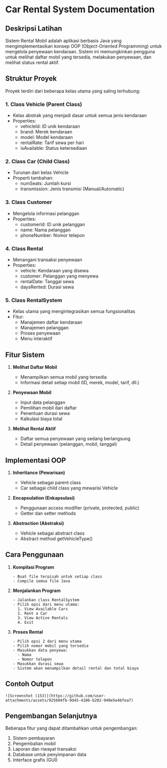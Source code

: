 # Car Rental System Documentation

## Deskripsi Latihan
Sistem Rental Mobil adalah aplikasi berbasis Java yang mengimplementasikan konsep OOP (Object-Oriented Programming) untuk mengelola penyewaan kendaraan. Sistem ini memungkinkan pengguna untuk melihat daftar mobil yang tersedia, melakukan penyewaan, dan melihat status rental aktif.

## Struktur Proyek
Proyek terdiri dari beberapa kelas utama yang saling terhubung:

### 1. Class Vehicle (Parent Class)
- Kelas abstrak yang menjadi dasar untuk semua jenis kendaraan
- Properties:
  - vehicleId: ID unik kendaraan
  - brand: Merek kendaraan
  - model: Model kendaraan
  - rentalRate: Tarif sewa per hari
  - isAvailable: Status ketersediaan

### 2. Class Car (Child Class)
- Turunan dari kelas Vehicle
- Properti tambahan:
  - numSeats: Jumlah kursi
  - transmission: Jenis transmisi (Manual/Automatic)

### 3. Class Customer
- Mengelola informasi pelanggan
- Properties:
  - customerId: ID unik pelanggan
  - name: Nama pelanggan
  - phoneNumber: Nomor telepon

### 4. Class Rental
- Menangani transaksi penyewaan
- Properties:
  - vehicle: Kendaraan yang disewa
  - customer: Pelanggan yang menyewa
  - rentalDate: Tanggal sewa
  - daysRented: Durasi sewa

### 5. Class RentalSystem
- Kelas utama yang mengintegrasikan semua fungsionalitas
- Fitur:
  - Manajemen daftar kendaraan
  - Manajemen pelanggan
  - Proses penyewaan
  - Menu interaktif

## Fitur Sistem
1. **Melihat Daftar Mobil**
   - Menampilkan semua mobil yang tersedia
   - Informasi detail setiap mobil (ID, merek, model, tarif, dll.)

2. **Penyewaan Mobil**
   - Input data pelanggan
   - Pemilihan mobil dari daftar
   - Penentuan durasi sewa
   - Kalkulasi biaya total

3. **Melihat Rental Aktif**
   - Daftar semua penyewaan yang sedang berlangsung
   - Detail penyewaan (pelanggan, mobil, tanggal)

## Implementasi OOP
1. **Inheritance (Pewarisan)**
   - Vehicle sebagai parent class
   - Car sebagai child class yang mewarisi Vehicle

2. **Encapsulation (Enkapsulasi)**
   - Penggunaan access modifier (private, protected, public)
   - Getter dan setter methods

3. **Abstraction (Abstraksi)**
   - Vehicle sebagai abstract class
   - Abstract method getVehicleType()

## Cara Penggunaan
1. **Kompilasi Program**
   ```
   - Buat file terpisah untuk setiap class
   - Compile semua file Java
   ```

2. **Menjalankan Program**
   ```
   - Jalankan class RentalSystem
   - Pilih opsi dari menu utama:
     1. View Available Cars
     2. Rent a Car
     3. View Active Rentals
     4. Exit
   ```

3. **Proses Rental**
   ```
   - Pilih opsi 2 dari menu utama
   - Pilih nomor mobil yang tersedia
   - Masukkan data penyewa:
     - Nama
     - Nomor telepon
   - Masukkan durasi sewa
   - Sistem akan menampilkan detail rental dan total biaya
   ```

## Contoh Output
```
![Screenshot (153)](https://github.com/user-attachments/assets/925604fb-9d45-4106-b202-940e5e4bfea7)

```

## Pengembangan Selanjutnya
Beberapa fitur yang dapat ditambahkan untuk pengembangan:
1. Sistem pembayaran
2. Pengembalian mobil
3. Laporan dan riwayat transaksi
4. Database untuk penyimpanan data
5. Interface grafis (GUI)

